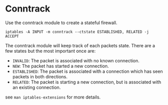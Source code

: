 # Conntrack
Use the conntrack module to create a stateful firewall.

``` shell
iptables -A INPUT -m conntrack --ctstate ESTABLISHED, RELATED -j ACCEPT
```
The conntrack module will keep track of each packets state.
There are a few states but the most important once are:

- `INVALID`: The packet is associated with no known connection.
- `NEW`: The packet has started a new connection.
- `ESTABLISHED`: The packet is associated with a connection which has seen packets in both directions.
- `RELATED`: The packet is starting a new connection, but is associated with an existing connection.

see `man iptables-extensions` for more details.
